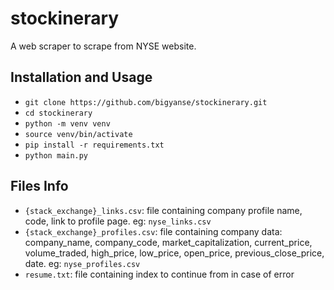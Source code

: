 # stockinerary

A web scraper to scrape from NYSE website.

## Installation and Usage

- `git clone https://github.com/bigyanse/stockinerary.git`
- `cd stockinerary`
- `python -m venv venv`
- `source venv/bin/activate`
- `pip install -r requirements.txt`
- `python main.py`

## Files Info

- `{stack_exchange}_links.csv`: file containing company profile name, code, link to profile page. eg: `nyse_links.csv`
- `{stack_exchange}_profiles.csv`: file containing company data: company_name, company_code, market_capitalization, current_price, volume_traded, high_price, low_price, open_price, previous_close_price, date. eg: `nyse_profiles.csv`
- `resume.txt`: file containing index to continue from in case of error

